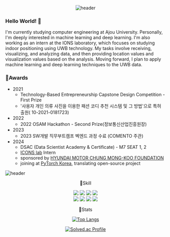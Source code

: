 <div align=center>  

![header](https://capsule-render.vercel.app/api?type=waving&color=timeGradient&height=200&section=header&text=Welcome!%20to%20git&fontSize=90)
</div>


### Hello World! 👋
I'm currently studying computer engineering at Ajou University. Personally, I'm deeply interested in machine learning and deep learning. I'm also working as an intern at the IONS laboratory, which focuses on studying indoor positioning using UWB technology. My tasks involve receiving, visualizing, and analyzing data, and then providing location values and visualization values based on the analysis. Moving forward, I plan to apply machine learning and deep learning techniques to the UWB data.

### 🏅Awards    
- 2021
  - Technology-Based Entrepreneurship Capstone Design Competition - First Prize
  - '사용자 개인 의류 사진을 이용한 패션 코디 추천 시스템 및 그 방법'으로 특허 출원(
10-2021-0181723)
- 2022
  - 2022 OSAM Hackathon - Second Prize(정보통신산업진흥원장)
- 2023
  - 2023 SW개발 직무부트캠프 벡엔드 과정 수료 (COMENTO 주관)
- 2024
  - DSAC (Data Scientist Academy & Certificate) - M7 SEAT 1, 2
  - [ICONS lab](https://sites.google.com/view/iconslab/home) Intern
  - sponsored by [HYUNDAI MOTOR CHUNG MONG-KOO FOUNDATION](https://www.cmkfoundation-scholarship.org)
  - joining at [PyTorch Korea](https://github.com/PyTorchKorea), translating open-source project  

![header](https://capsule-render.vercel.app/api?type=rect&color=gradient&height=1)

<div align=center>  
  
🌱Skill  

<img src="https://img.shields.io/badge/Python-3776AB?style=flat&logo=python&logoColor=white"/>
<img src="https://img.shields.io/badge/Tensorflow-FF6F00?style=flat&logo=tensorflow&logoColor=white"/>
<img src="https://img.shields.io/badge/PyTroch-EE4C2C?style=flat&logo=pytorch&logoColor=white"/>
<img src="https://img.shields.io/badge/Django-092E20?style=flat&logo=django&logoColor=white"/>  
<br>
<img src="https://img.shields.io/badge/R-276DC3?style=flat&logo=r&logoColor=white"/>
<img src="https://img.shields.io/badge/Nodejs-339933?style=flat&logo=nodedotjs&logoColor=white"/>
<img src="https://img.shields.io/badge/React-61DAFB?style=flat&logo=React&logoColor=white"/>
<img src="https://img.shields.io/badge/Firebase-FFCA28?style=flat&logo=firebase&logoColor=white"/>  
  
<br>

🔎Stats  

[![Top Langs](https://github-readme-stats.vercel.app/api/top-langs/?username=jkworldchampion&layout=compact)](https://github.com/anuraghazra/github-readme-stats)

[![Solved.ac Profile](http://mazassumnida.wtf/api/v2/generate_badge?boj=jkworldchampion)](https://solved.ac/jkworldchampion)

<!-- ![Juhwan's GitHub stats](https://github-readme-stats.vercel.app/api?username=jkworldchampion&show_icons=true&theme=solarized-light)
-->
</div>


<!--
**jkworldchampion/jkworldchampion** is a ✨ _special_ ✨ repository because its `README.md` (this file) appears on your GitHub profile.

Here are some ideas to get you started:

- 🔭 I’m currently working on ...
- 🌱 I’m currently learning ...
- 👯 I’m looking to collaborate on ...
- 🤔 I’m looking for help with ...
- 💬 Ask me about ...
- 📫 How to reach me: ...
- 😄 Pronouns: ...
- ⚡ Fun fact: ...
-->
